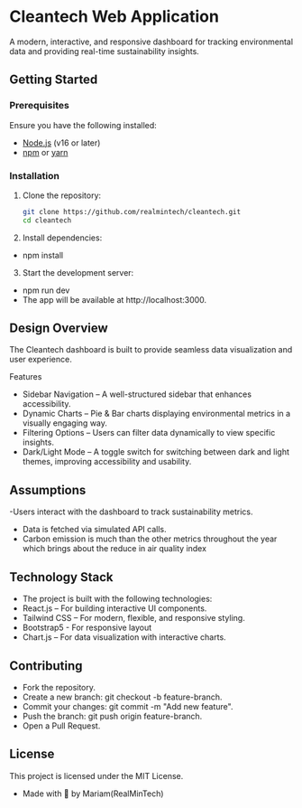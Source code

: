 # Cleantech Web Application 

A modern, interactive, and responsive dashboard for tracking environmental data and providing real-time sustainability insights.

## Getting Started

### Prerequisites

Ensure you have the following installed:

- [Node.js](https://nodejs.org/) (v16 or later)
- [npm](https://www.npmjs.com/) or [yarn](https://yarnpkg.com/)

### Installation

1. Clone the repository:

   ```bash
   git clone https://github.com/realmintech/cleantech.git
   cd cleantech

   ```

2. Install dependencies:
  - npm install
3. Start the development server:

- npm run dev
- The app will be available at http://localhost:3000.
## Design Overview
The Cleantech dashboard is built to provide seamless data visualization and user experience.

Features
- Sidebar Navigation – A well-structured sidebar that enhances accessibility.
- Dynamic Charts – Pie & Bar charts displaying environmental metrics in a visually engaging way.
- Filtering Options – Users can filter data dynamically to view specific insights.
- Dark/Light Mode – A toggle switch for switching between dark and light themes, improving accessibility and usability.

## Assumptions
-Users interact with the dashboard to track sustainability metrics.
- Data is fetched via simulated API calls.
- Carbon emission is much than the other metrics throughout the year which brings about the reduce in air quality index
## Technology Stack
- The project is built with the following technologies:
- React.js – For building interactive UI components.
- Tailwind CSS – For modern, flexible, and responsive styling.
- Bootstrap5 - For responsive layout 
- Chart.js – For data visualization with interactive charts.

## Contributing
- Fork the repository.
- Create a new branch: git checkout -b feature-branch.
- Commit your changes: git commit -m "Add new feature".
- Push the branch: git push origin feature-branch.
- Open a Pull Request.
## License
This project is licensed under the MIT License.
- Made with 💚 by Mariam(RealMinTech)
